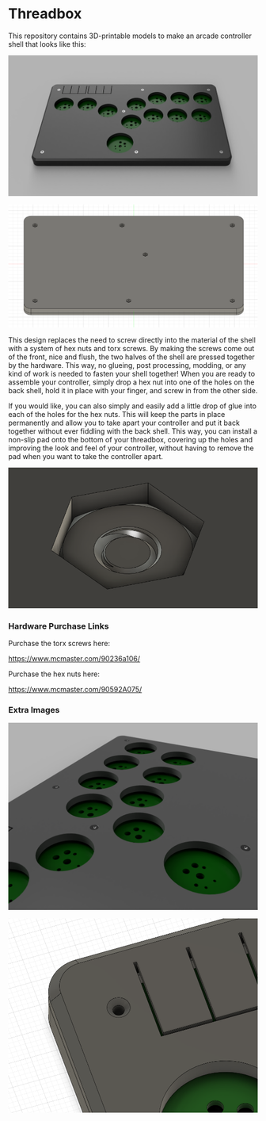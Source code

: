 # Threadbox

This repository contains 3D-printable models to make an arcade controller shell that looks like this:

![image](https://raw.githubusercontent.com/sean44104/threadbox/main/Images/render1.png)

![image](https://raw.githubusercontent.com/sean44104/threadbox/main/Images/back.png)

This design replaces the need to screw directly into the material of the shell with a system of hex nuts and torx screws. By making the screws come out of the front, nice and flush, the two halves of the shell are pressed together by the hardware. This way, no glueing, post processing, modding, or any kind of work is needed to fasten your shell together! When you are ready to assemble your controller, simply drop a hex nut into one of the holes on the back shell, hold it in place with your finger, and screw in from the other side.

If you would like, you can also simply and easily add a little drop of glue into each of the holes for the hex nuts. This will keep the parts in place permanently and allow you to take apart your controller and put it back together without ever fiddling with the back shell. This way, you can install a non-slip pad onto the bottom of your threadbox, covering up the holes and improving the look and feel of your controller, without having to remove the pad when you want to take the controller apart.

![image](https://raw.githubusercontent.com/sean44104/threadbox/main/Images/hex.png)

### Hardware Purchase Links

Purchase the torx screws here:

https://www.mcmaster.com/90236a106/

Purchase the hex nuts here:

https://www.mcmaster.com/90592A075/

### Extra Images

![image](https://raw.githubusercontent.com/sean44104/threadbox/main/Images/render2.png)

![image](https://raw.githubusercontent.com/sean44104/threadbox/main/Images/screwhole.png)